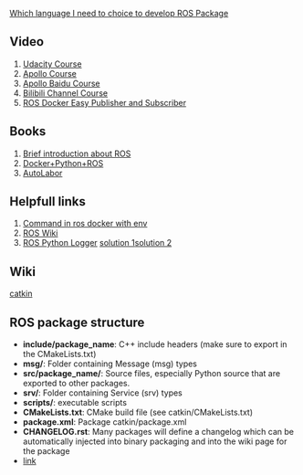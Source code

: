 [Which language I need to choice to develop ROS Package](https://roboticsbackend.com/python-vs-cpp-with-ros/)
## Video
1. [Udacity Course](https://learn.udacity.com/courses/ud0419/lessons/)
2. [Apollo Course](https://github.com/ApolloAuto/apollo)
3. [Apollo Baidu Course](https://apollo.baidu.com/community/course/outline/)
4. [Bilibili Channel Course](https://www.bilibili.com/video/BV1mJ411R7Ni/?share_source=copy_web)
5. [ROS Docker Easy Publisher and Subscriber](https://www.youtube.com/watch?v=IDGtmcydio0)

## Books
1. [Brief introduction about ROS](http://docs.voltbro.ru/starting-ros/messaging/message.html)
2. [Docker+Python+ROS](https://github.com/ginomempin/sample-dockerized-ros2-node)
3. [AutoLabor](http://www.autolabor.com.cn)

## Helpfull links
1. [Command in ros docker with env](https://stackoverflow.com/questions/55941916/unable-to-execute-catkin-commands-using-run-in-dockerfile) 
2. [ROS Wiki](http://wiki.ros.org/)
3. [ROS Python Logger](https://github.com/ros/ros_comm/issues/1384) [solution 1](https://gist.github.com/nzjrs/8712011)[solution 2](https://docs.python-guide.org/writing/logging/)

## Wiki
[catkin](http://wiki.ros.org/catkin/commands)

## ROS package structure
- **include/package_name**: C++ include headers (make sure to export in the CMakeLists.txt)
- **msg/**: Folder containing Message (msg) types
- **src/package_name/**: Source files, especially Python source that are exported to other packages.
- **srv/**: Folder containing Service (srv) types
- **scripts/**: executable scripts
- **CMakeLists.txt**: CMake build file (see catkin/CMakeLists.txt)
- **package.xml**: Package catkin/package.xml
- **CHANGELOG.rst**: Many packages will define a changelog which can be automatically injected into binary packaging and into the wiki page for the package 
- [link](http://wiki.ros.org/Packages)
